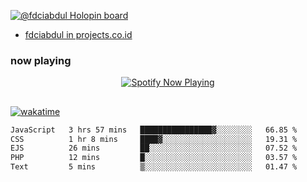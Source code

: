 [![@fdciabdul Holopin board](https://holopin.io/api/user/board?user=fdciabdul)](https://holopin.io/@fdciabdul)

- [fdciabdul in projects.co.id](https://projects.co.id/public/browse_users/view/496e26/fdciabdul)

### now playing 

<p align="center">
  <a href="https://open.spotify.com/user/31ljmyymhthokwewwcd6dsdmvprm" target="_blank"><img src="https://novatorem-psi-rosy.vercel.app/api/spotify" alt="Spotify Now Playing"/></a>
</p>

##

[![wakatime](https://wakatime.com/badge/user/87646243-158a-4241-a3cb-668e1fa2dbb8.svg)](https://wakatime.com/@87646243-158a-4241-a3cb-668e1fa2dbb8)
<!--START_SECTION:waka-->

```txt
JavaScript   3 hrs 57 mins   ████████████████▓░░░░░░░░   66.85 %
CSS          1 hr 8 mins     ████▓░░░░░░░░░░░░░░░░░░░░   19.31 %
EJS          26 mins         ██░░░░░░░░░░░░░░░░░░░░░░░   07.52 %
PHP          12 mins         █░░░░░░░░░░░░░░░░░░░░░░░░   03.57 %
Text         5 mins          ▒░░░░░░░░░░░░░░░░░░░░░░░░   01.47 %
```

<!--END_SECTION:waka-->

